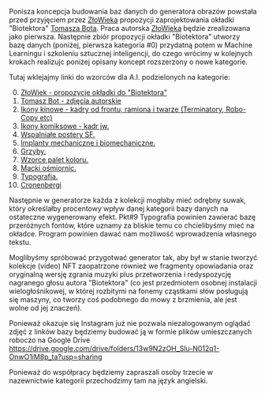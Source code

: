 Ponisza koncepcja budowania baz danych do generatora obrazów powstała przed przyjęciem przez [ZłoWieka](https://www.instagram.com/zlowiek21/) propozycji zaprojektowania okładki "Biotektora" [Tomasza Bota](https://github.com/Tomasz-Bot/Biotektor). Praca autorska [ZłoWieka](https://www.instagram.com/zlowiek21/) będzie zrealizowana jako pierwsza. Następnie zbiór propozycji okładki "Biotektora" utworzy bazę danych (poniżej, pierwsza kategoria #0) przydatną potem w Machine Learningu i szkoleniu sztucznej inteligencji, do czego wrócimy w kolejnych krokach realizujc poniżej opisany koncept rozszerzony o nowe kategorie.

Tutaj wklejajmy linki do wzorców dla A.I. podzielonych na kategorie:

0. [ZłoWiek - propozycje okładki do "Biotektora"](https://drive.google.com/drive/folders/1ZWgq98SSNqaZWDF1f0_NveuUHMInAruV?usp=sharing)
1. [Tomasz Bot - zdjęcia autorskie](https://drive.google.com/drive/folders/1wqwiHmvWsPlxJF6Jzh4GzjY4KJqVe5wI?usp=sharing)
2. [Ikony kinowe - kadry od frontu, ramiona i twarze (Terminatory, Robo-Copy etc)](https://drive.google.com/drive/folders/1L0sYIG3TH6QppQetwrOz53l8RlUR68io?usp=sharing)
3. [Ikony komiksowe - kadr jw.](https://drive.google.com/drive/folders/1mMQYGy8izSHBgxCRuYz_NF-QC1UOGMJt?usp=sharing)
4. [Wspalniałe postery SF.](https://drive.google.com/drive/folders/1afhSu6P0NEVEVV_qlsGqh66kFysER1os?usp=sharing)
5. [Implanty mechaniczne i biomechaniczne.](https://drive.google.com/drive/folders/1QPafq-fr3k5JM4jUCjos3cQBiJEzXRbM?usp=sharing)
6. [Grzyby.](https://drive.google.com/drive/folders/1GHpAUhozLdKPKF9s1kivog0x2ndcs9zw?usp=sharing)
7. [Wzorce palet koloru.](https://drive.google.com/drive/folders/1vd5nAjggoGrbWFtSuAnT7vS-xwD1rtRx?usp=sharing)
8. [Macki ośmiornic.](https://drive.google.com/drive/folders/1QUJtL502DmhnC9u45Zi8WStIBIhxuOfW?usp=sharing)
9. [Typografia.](https://drive.google.com/drive/folders/1LZrozRo6Mlkcm3BXloEWf01JwASG53_V?usp=sharing)
10. [Cronenbergi](https://drive.google.com/drive/folders/1n2FDUdASGqRww9N5vkzOMW22qDXtla_K?usp=sharing)

Następnie w generatorze każda z kolekcji mogłaby mieć odrębny suwak, który określałby procentowy wpływ danej kategorii bazy danych na ostateczne wygenerowany efekt. Pkt#9 Typografia powinien zawierać bazę przeróżnych fontów, które uznamy za bliskie temu co chcielibyśmy mieć na okładce. Program powinien dawać nam możliwość wprowadzenia własnego tekstu. 

Moglibyśmy spróbować przygotwać generator tak, aby był w stanie tworzyć kolekcje (video) NFT zaopatrzone również we fragmenty opowiadania oraz oryginalną wersję zgrania muzyki plus przetworzenia i redyspozycję nagranego głosu autora "Biotektora" (co jest przedmiotem osobnej instalacji wielogłośnikowej, w której rozbitymi na fonemy cząstkami słów posługują się maszyny, co tworzy coś podobnego do mowy z brzmienia, ale jest wolne od jej znaczeń).


Ponieważ okazuje się Instagram już nie pozwala niezalogowanym oglądać zdjęć z linków bazy będziemy budować ją w formie plików umieszczanych roboczo na Google Drive https://drive.google.com/drive/folders/13w9N2zOH_Slu-N012q1-OnwO1iM8p_ta?usp=sharing

Ponieważ do współpracy będziemy zapraszali osoby trzecie w nazewnictwie kategorii przechodzimy tam na język angielski.
